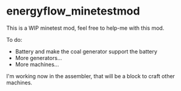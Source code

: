 # energyflow_minetestmod
This is a WIP minetest mod, feel free to help-me with this mod.

To do:
- Battery and make the coal generator support the battery
- More generators...
- More machines...

I'm working now in the assembler, that will be a block to craft other machines.
